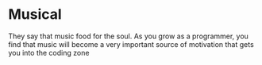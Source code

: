 # Musical
They say that music food for the soul. As you grow as a programmer, you find that music will become a very important source of motivation that gets you into the coding zone
